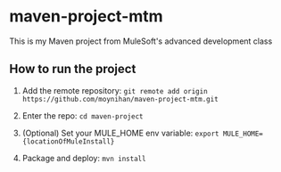 # maven-project-mtm

This is my Maven project from MuleSoft's advanced development class

## How to run the project

1. Add the remote repository: `git remote add origin https://github.com/moynihan/maven-project-mtm.git`

1. Enter the repo: `cd maven-project`

1. (Optional) Set your MULE_HOME env variable: `export MULE_HOME={locationOfMuleInstall}`

1. Package and deploy: `mvn install`
